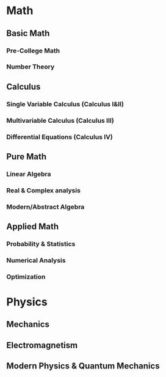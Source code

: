 # Math

## Basic Math
### Pre-College Math
### Number Theory

## Calculus
### Single Variable Calculus (Calculus I&II)
### Multivariable Calculus (Calculus III)
### Differential Equations (Calculus IV)

## Pure Math
### Linear Algebra
### Real & Complex analysis
### Modern/Abstract Algebra

## Applied Math
### Probability & Statistics
### Numerical Analysis
### Optimization

# Physics
## Mechanics
## Electromagnetism
## Modern Physics & Quantum Mechanics
